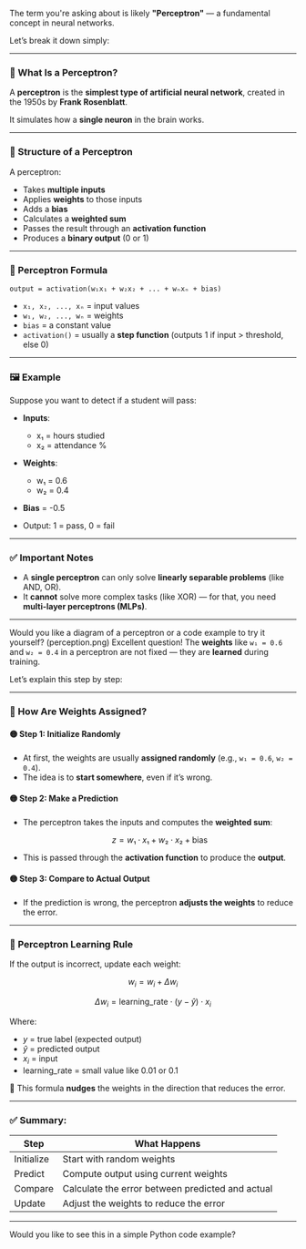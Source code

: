 The term you're asking about is likely **"Perceptron"** — a fundamental concept in neural networks.

Let’s break it down simply:

---

### 🧠 What Is a Perceptron?

A **perceptron** is the **simplest type of artificial neural network**, created in the 1950s by **Frank Rosenblatt**.

It simulates how a **single neuron** in the brain works.

---

### 🔶 Structure of a Perceptron

A perceptron:

* Takes **multiple inputs**
* Applies **weights** to those inputs
* Adds a **bias**
* Calculates a **weighted sum**
* Passes the result through an **activation function**
* Produces a **binary output** (0 or 1)

---

### 🔧 Perceptron Formula

```text
output = activation(w₁x₁ + w₂x₂ + ... + wₙxₙ + bias)
```

* `x₁, x₂, ..., xₙ` = input values
* `w₁, w₂, ..., wₙ` = weights
* `bias` = a constant value
* `activation()` = usually a **step function** (outputs 1 if input > threshold, else 0)

---

### 🖼️ Example

Suppose you want to detect if a student will pass:

* **Inputs**:

  * x₁ = hours studied
  * x₂ = attendance %
* **Weights**:

  * w₁ = 0.6
  * w₂ = 0.4
* **Bias** = -0.5
* Output: 1 = pass, 0 = fail

---

### ✅ Important Notes

* A **single perceptron** can only solve **linearly separable problems** (like AND, OR).
* It **cannot** solve more complex tasks (like XOR) — for that, you need **multi-layer perceptrons (MLPs)**.

---

Would you like a diagram of a perceptron or a code example to try it yourself?
(perception.png)
Excellent question! The **weights** like `w₁ = 0.6` and `w₂ = 0.4` in a perceptron are not fixed — they are **learned** during training.

Let’s explain this step by step:

---

### 🔶 How Are Weights Assigned?

#### 🟡 Step 1: **Initialize Randomly**

* At first, the weights are usually **assigned randomly** (e.g., `w₁ = 0.6`, `w₂ = 0.4`).
* The idea is to **start somewhere**, even if it’s wrong.

#### 🟡 Step 2: **Make a Prediction**

* The perceptron takes the inputs and computes the **weighted sum**:

  $$
  z = w₁ \cdot x₁ + w₂ \cdot x₂ + \text{bias}
  $$
* This is passed through the **activation function** to produce the **output**.

#### 🟡 Step 3: **Compare to Actual Output**

* If the prediction is wrong, the perceptron **adjusts the weights** to reduce the error.

---

### 🔧 Perceptron Learning Rule

If the output is incorrect, update each weight:

$$
w_i = w_i + \Delta w_i
$$

$$
\Delta w_i = \text{learning_rate} \cdot (y - \hat{y}) \cdot x_i
$$

Where:

* $y$ = true label (expected output)
* $\hat{y}$ = predicted output
* $x_i$ = input
* learning\_rate = small value like 0.01 or 0.1

📌 This formula **nudges** the weights in the direction that reduces the error.

---

### ✅ Summary:

| Step       | What Happens                                     |
| ---------- | ------------------------------------------------ |
| Initialize | Start with random weights                        |
| Predict    | Compute output using current weights             |
| Compare    | Calculate the error between predicted and actual |
| Update     | Adjust the weights to reduce the error           |

---

Would you like to see this in a simple Python code example?


